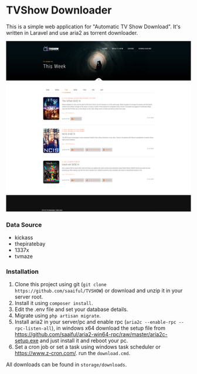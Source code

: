 # TVShow Downloader

This is a simple web application for "Automatic TV Show Download". It's written in Laravel and use aria2 as torrent downloader. 

![TVShow Downloader](tvs.png)


### Data Source
* kickass
* thepiratebay
* 1337x
* tvmaze


### Installation
1. Clone this project using git (`git clone https://github.com/saaiful/TVSHOW`) or download and unzip it in your server root.
2. Install it using `composer install`.
3. Edit the .env file and set your database details.
4. Migrate using `php artisan migrate`.
5. Install aria2 in your server/pc and enable rpc (`aria2c --enable-rpc --rpc-listen-all`), in windows x64 download the setup file from https://github.com/saaiful/aria2-win64-rpc/raw/master/aria2c-setup.exe and just install it and reboot your pc.
6. Set a cron job or set a task using windows task scheduler or https://www.z-cron.com/. run the `download.cmd`. 


All downloads can be found in `storage/downloads`.
